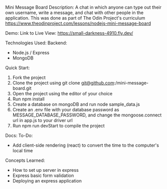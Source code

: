 Mini Message Board
Description: A chat in which anyone can type out their own username, write a message, and chat with other people in the application. This was done as part of The Odin Project's curriculum https://www.theodinproject.com/lessons/nodejs-mini-message-board

Demo:
Link to Live View: https://small-darkness-4910.fly.dev/

Technologies Used:
Backend:
- Node.js / Express
- MongoDB

Quick Start:
1. Fork the project
2. Clone the project using git clone git@github.com:<YOUR-USERNAME>/mini-message-board.git
3. Open the project using the editor of your choice
4. Run npm install
5. Create a database on mongoDB and run node sample_data.js <driver-url>
6. Create an .env file with your database password as MESSAGE_DATABASE_PASSWORD, and change the mongoose.connect url in app.js to your driver url
7. Run npm run devStart to compile the project

Docs:
To-Do:
- Add client-side rendering (react) to convert the time to the computer's local time

Concepts Learned:
- How to set up server in express
- Express basic form validation
- Deploying an express application
